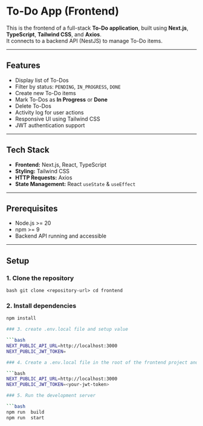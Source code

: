 # To-Do App (Frontend)

This is the frontend of a full-stack **To-Do application**, built using **Next.js**, **TypeScript**, **Tailwind CSS**, and **Axios**.  
It connects to a backend API (NestJS) to manage To-Do items.

---

## Features

- Display list of To-Dos
- Filter by status: `PENDING`, `IN_PROGRESS`, `DONE`
- Create new To-Do items
- Mark To-Dos as **In Progress** or **Done**
- Delete To-Dos
- Activity log for user actions
- Responsive UI using Tailwind CSS
- JWT authentication support

---

## Tech Stack

- **Frontend:** Next.js, React, TypeScript
- **Styling:** Tailwind CSS
- **HTTP Requests:** Axios
- **State Management:** React `useState` & `useEffect`

---

## Prerequisites

- Node.js >= 20
- npm >= 9
- Backend API running and accessible

---

## Setup

### 1. Clone the repository

`bash
git clone <repository-url>
cd frontend ` 

### 2. Install dependencies

```bash
npm install 

### 3. create .env.local file and setup value

```bash
NEXT_PUBLIC_API_URL=http://localhost:3000
NEXT_PUBLIC_JWT_TOKEN= 

### 4. Create a .env.local file in the root of the frontend project and setup values

```bash
NEXT_PUBLIC_API_URL=http://localhost:3000
NEXT_PUBLIC_JWT_TOKEN=<your-jwt-token> 

### 5. Run the development server

```bash
npm run  build
npm run  start 



